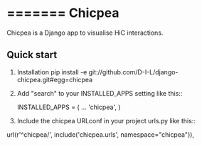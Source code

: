 =======
Chicpea
=======

Chicpea is a Django app to visualise HiC interactions.

Quick start
-----------

1. Installation
pip install -e git://github.com/D-I-L/django-chicpea.git#egg=chicpea

2. Add "search" to your INSTALLED_APPS setting like this::

    INSTALLED_APPS = (
        ...
        'chicpea',
    )

3. Include the chicpea URLconf in your project urls.py like this::

  url(r'^chicpea/', include('chicpea.urls', namespace="chicpea")),
